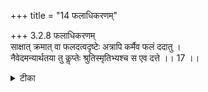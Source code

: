 +++
title = "14 फलाधिकरणम्"

+++
3.2.8 फलाधिकरणम्  
साक्षात् क्रमात् वा फलदत्वदृष्टेः अत्रापि कर्मैव फलं ददातु ।  
नैवेदमन्यार्थतया तु कॢप्तेः श्रुतिस्मृतिभ्यश्च स एव दत्ते ।। 17 ।।

<details><summary>टीका</summary>

3.2.8 फलाधिकरणम् The prima facie view is : Actions (like ploughing, etc.,) are known in ordinary experience as giving their fruits either directly or indirectly. so let karma or ritual - action itself give forth its fruit. This view is wrong. It is because ritual - action is well - known to be the means of gratifying the Lord. On the basis of the scriptural text, and the स्मृति text it is only God who dispenses the fruits of actions. Notes : 1. बृह् Up., IV.iv.24. 2. BG. VII.21.23.
</details>


